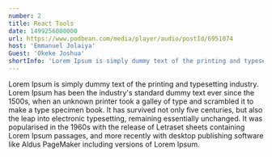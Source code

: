 ```yaml
---
number: 2
title: React Tools
date: 1499256000000
url: https://www.podbean.com/media/player/audio/postId/6951074
host: 'Emmanuel Jolaiya'
Guest: 'Okeke Joshua'
shortInfo: 'Lorem Ipsum is simply dummy text of the printing and typesetting industry.'
---
```


Lorem Ipsum is simply dummy text of the printing and typesetting industry. Lorem Ipsum has been the industry's standard dummy text ever since the 1500s, when an unknown printer took a galley of type and scrambled it to make a type specimen book. It has survived not only five centuries, but also the leap into electronic typesetting, remaining essentially unchanged. It was popularised in the 1960s with the release of Letraset sheets containing Lorem Ipsum passages, and more recently with desktop publishing software like Aldus PageMaker including versions of Lorem Ipsum.